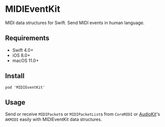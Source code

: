 MIDIEventKit
===
MIDI data structures for Swift. Send MIDI events in human language.


Requirements
----
* Swift 4.0+
* iOS 8.0+
* macOS 11.0+

Install
----
```
pod 'MIDIEventKit'
```

Usage
----
Send or receive `MIDIPacket`s or `MIDIPacketList`s from `CoreMIDI` or [AudioKit](github.com/AudioKit/AudioKit)'s `AKMIDI` easily with MIDIEventKit data structures.